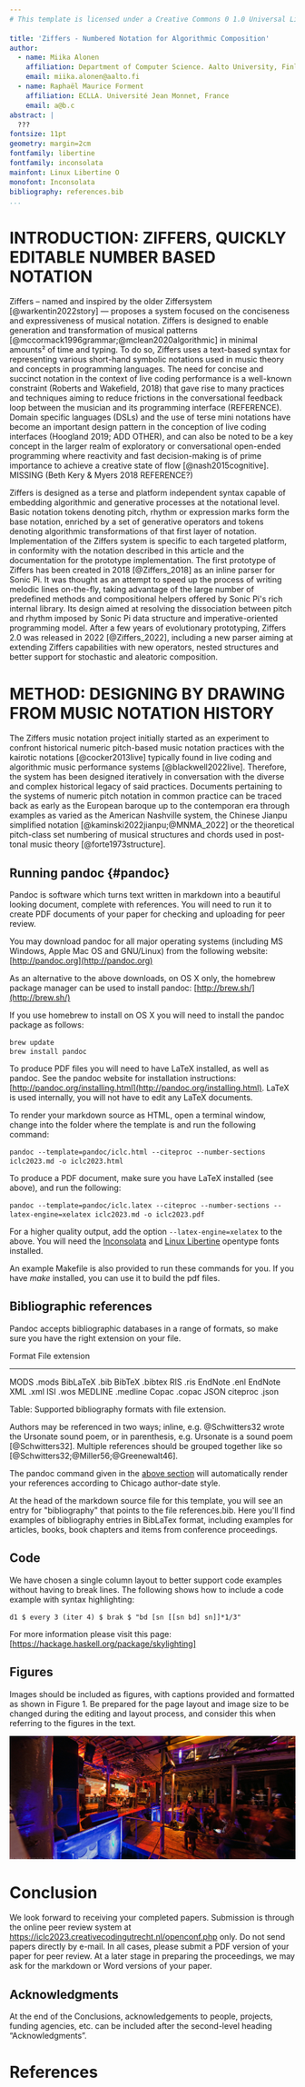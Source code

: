 ```yaml
---
# This template is licensed under a Creative Commons 0 1.0 Universal License (CC0 1.0). Public Domain Dedication.

title: 'Ziffers - Numbered Notation for Algorithmic Composition'
author:
  - name: Miika Alonen
    affiliation: Department of Computer Science. Aalto University, Finland
    email: miika.alonen@aalto.fi
  - name: Raphaël Maurice Forment
    affiliation: ECLLA. Université Jean Monnet, France
    email: a@b.c
abstract: |
  ???
fontsize: 11pt
geometry: margin=2cm
fontfamily: libertine
fontfamily: inconsolata
mainfont: Linux Libertine O
monofont: Inconsolata
bibliography: references.bib
...
```

# INTRODUCTION: ZIFFERS, QUICKLY EDITABLE NUMBER BASED NOTATION

Ziffers – named and inspired by the older Ziffersystem [@warkentin2022story] — proposes a system focused on the conciseness and expressiveness of musical notation. Ziffers is designed to enable generation and transformation of musical patterns [@mccormack1996grammar;@mclean2020algorithmic] in minimal amounts² of time and typing. To do so, Ziffers uses a text-based syntax for representing various short-hand symbolic notations used in music theory and concepts in programming languages. The need for concise and succinct notation in the context of live coding performance is a well-known constraint (Roberts and Wakefield, 2018) that gave rise to many practices and techniques aiming to reduce frictions in the conversational feedback loop between the musician and its programming interface (REFERENCE). Domain specific languages (DSLs) and the use of terse mini notations have become an important design pattern in the conception of live coding interfaces (Hoogland 2019; ADD OTHER), and can also be noted to be a key concept in the larger realm of exploratory or conversational open-ended programming where reactivity and fast decision-making is of prime importance to achieve a creative state of flow [@nash2015cognitive]. MISSING (Beth Kery & Myers 2018 REFERENCE?)

Ziffers is designed as a terse and platform independent syntax capable of embedding algorithmic and generative processes at the notational level.  Basic notation tokens denoting pitch, rhythm or expression marks form the base notation, enriched by a set of generative operators and tokens denoting algorithmic transformations of that first layer of notation. Implementation of the Ziffers system is specific to each targeted platform, in conformity with the notation described in this article and the documentation for the prototype implementation. The first prototype of Ziffers has been created in 2018 [@Ziffers_2018] as an inline parser for Sonic Pi. It was thought as an attempt to speed up the process of writing melodic lines on-the-fly, taking advantage of the large number of predefined methods and compositional helpers offered by Sonic Pi's rich internal library. Its design aimed at resolving the dissociation between pitch and rhythm imposed by Sonic Pi data structure and imperative-oriented programming model. After a few years of evolutionary prototyping, Ziffers 2.0 was released in 2022 [@Ziffers_2022], including a new parser aiming at extending Ziffers capabilities with new operators, nested structures and better support for stochastic and aleatoric composition.

# METHOD: DESIGNING BY DRAWING FROM MUSIC NOTATION HISTORY

The Ziffers music notation project initially started as an experiment to confront historical numeric pitch-based music notation practices with the kairotic notations [@cocker2013live] typically found in live coding and algorithmic music performance systems [@blackwell2022live]. Therefore, the system has been designed iteratively in conversation with the diverse and complex historical legacy of said practices. Documents pertaining to the systems of numeric pitch notation in common practice can be traced back as early as the European baroque up to the contemporan era through examples as varied as the American Nashville system, the Chinese Jianpu simplified notation [@kaminski2022jianpu;@MNMA_2022] or the theoretical pitch-class set numbering of musical structures and chords used in post-tonal music theory [@forte1973structure]. 

## Running pandoc {#pandoc}

Pandoc is software which turns text written in markdown into a
beautiful looking document, complete with references. You will need to
run it to create PDF documents of your paper for checking and
uploading for peer review.

You may download pandoc for all major operating systems (including MS
Windows, Apple Mac OS and GNU/Linux) from the following website:
[http://pandoc.org](http://pandoc.org)

As an alternative to the above downloads, on OS X only, the homebrew
package manager can be used to install pandoc: [http://brew.sh/](http://brew.sh/)

If you use homebrew to install on OS X you will need to install the pandoc package as follows:
```
brew update
brew install pandoc
```

To produce PDF files you will need to have LaTeX installed, as well as
pandoc. See the pandoc website for installation instructions:
[http://pandoc.org/installing.html](http://pandoc.org/installing.html). LaTeX
is used internally, you will not have to edit any LaTeX documents.

To render your markdown source as HTML, open a terminal window, change
into the folder where the template is and run the following command:

~~~~ {.bash}
pandoc --template=pandoc/iclc.html --citeproc --number-sections iclc2023.md -o iclc2023.html
~~~~

To produce a PDF document, make sure you have LaTeX installed (see
above), and run the following:

~~~~ {.bash}
pandoc --template=pandoc/iclc.latex --citeproc --number-sections --latex-engine=xelatex iclc2023.md -o iclc2023.pdf 
~~~~

For a higher quality output, add the option `--latex-engine=xelatex`
to the above. You will need the [Inconsolata](http://levien.com/type/myfonts/inconsolata.html) and [Linux Libertine](http://www.linuxlibertine.org/index.php?id=91&L=1) opentype fonts installed.

An example Makefile is also provided to run these commands for you. If you have *make* installed, you can use it to build the pdf files.

## Bibliographic references

Pandoc accepts bibliographic databases in a range of formats, so make
sure you have the right extension on your file.

  Format            File extension
  ------------      --------------
  MODS              .mods
  BibLaTeX          .bib
  BibTeX            .bibtex
  RIS               .ris
  EndNote           .enl
  EndNote XML       .xml
  ISI               .wos
  MEDLINE           .medline
  Copac             .copac
  JSON citeproc     .json

Table: Supported bibliography formats with file extension.

Authors may be referenced in two ways; inline, e.g. @Schwitters32
wrote the Ursonate sound poem, or in parenthesis, e.g. Ursonate is a
sound poem [@Schwitters32]. Multiple references should be grouped
together like so [@Schwitters32;@Miller56;@Greenewalt46].

The pandoc command given in the [above section](#pandoc) will automatically
render your references according to Chicago author-date style.

At the head of the markdown source file for this template, you will see an entry
for "bibliography" that points to the file references.bib. Here you'll find
examples of bibliography entries in BibLaTex format, including examples for
articles, books, book chapters and items from conference proceedings.

## Code

We have chosen a single column layout to better support code examples
without having to break lines. The following shows how to include a
code example with syntax highlighting:

~~~~ {.haskell}
d1 $ every 3 (iter 4) $ brak $ "bd [sn [[sn bd] sn]]*1/3"
~~~~

For more information please visit this page:
[https://hackage.haskell.org/package/skylighting]

## Figures

Images should be included as figures, with captions provided and
formatted as shown in Figure 1. Be prepared for the page layout and
image size to be changed during the editing and layout process, and
consider this when referring to the figures in the text.

![*A descriptive caption should be given for all figures, understandable without reference to the rest of the article.*](images/pomeroy.jpg)

# Conclusion

We look forward to receiving your completed papers. Submission is through the
online peer review system at https://iclc2023.creativecodingutrecht.nl/openconf.php only. 
Do not send papers directly by e-mail. In all cases, please submit a PDF version of 
your paper for peer review. At a later stage in preparing the proceedings, we may ask 
for the markdown or Word versions of your paper.

## Acknowledgments

At the end of the Conclusions, acknowledgements to people, projects, funding
agencies, etc. can be included after the second-level heading “Acknowledgments”.


# References
